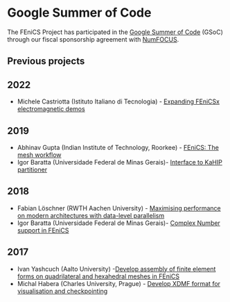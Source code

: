# Google Summer of Code

The FEniCS Project has participated in the [Google Summer of Code](https://summerofcode.withgoogle.com) (GSoC) through our fiscal sponsorship agreement with [NumFOCUS](https://numfocus.org/).

## Previous projects

## 2022

- Michele Castriotta (Istituto Italiano di Tecnologia) - [Expanding FEniCSx electromagnetic demos](https://mikics.github.io/gsoc-jupyterbook/submission.html)

## 2019

- Abhinav Gupta (Indian Institute of Technology, Roorkee) - [FEniCS: The mesh workflow](https://computationalmechanics.in/fenics-the-mesh-workflow/)
- Igor Baratta (Universidade Federal de Minas Gerais)- [Interface to KaHIP partitioner](https://gist.github.com/IgorBaratta/038747f9aff44eb844c0913614bf0c03)

## 2018

- Fabian Löschner (RWTH Aachen University) - [Maximising performance on modern architectures with data-level parallelism](https://flgsoc18.wordpress.com/2018/05/13/excited-for-fenics-and-gsoc/)
- Igor Baratta (Universidade Federal de Minas Gerais)- [Complex Number support in FEniCS](https://gist.github.com/IgorBaratta/c7ca5252834f2c70efe0d233a3acecb4)

## 2017

- Ivan Yashcuch (Aalto University) -[Develop assembly of finite element forms on quadrilateral and hexahedral meshes in FEniCS](https://nbviewer.org/gist/IvanYashchuk/48bff62b155e31f85de975b24b23e4cb/)
- Michal Habera (Charles University, Prague) - [Develop XDMF format for visualisation and checkpointing](https://github.com/michalhabera/gsoc-summary/blob/master/README.md/)
